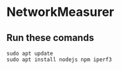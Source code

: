 # NetworkMeasurer

## Run these comands

```
sudo apt update
sudo apt install nodejs npm iperf3
```
